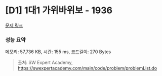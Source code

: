 # [D1] 1대1 가위바위보 - 1936 

[문제 링크](https://swexpertacademy.com/main/code/problem/problemDetail.do?contestProbId=AV5PjKXKALcDFAUq) 

### 성능 요약

메모리: 57,736 KB, 시간: 155 ms, 코드길이: 270 Bytes



> 출처: SW Expert Academy, https://swexpertacademy.com/main/code/problem/problemList.do